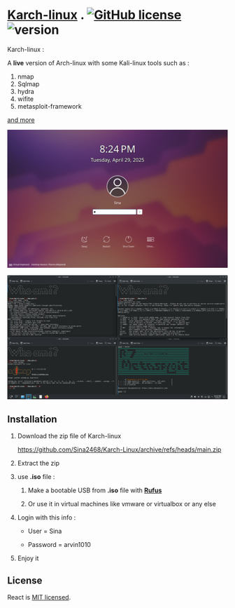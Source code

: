# [Karch-linux](https://github.com/Sina2468/Karch-Linux.git) . [![GitHub license](https://img.shields.io/badge/license-MIT-red.svg)](LICENSE) ![version](https://img.shields.io/badge/Version-1.0-blue.svg)

Karch-linux :

A **live** version of Arch-linux with some Kali-linux tools such as :

1. nmap
2. Sqlmap 
3. hydra
4. wifite
5. metasploit-framework

[and more](assets/Tools_list.txt)

![ program-picture ](assets/Lock-screen.png)

![ program-picture ](assets/programs.png)

## Installation

1. Download the zip file of Karch-linux

    https://github.com/Sina2468/Karch-Linux/archive/refs/heads/main.zip


2. Extract the zip 

3. use **.iso** file :

    1. Make a bootable USB from **.iso** file with [**Rufus**](https://rufus.ie/)

    2. Or use it in virtual machines like vmware or virtualbox or any else

4. Login with this info :

    * User = Sina

    * Password = arvin1010

5. Enjoy it

## License

React is [MIT licensed](LICENSE).
